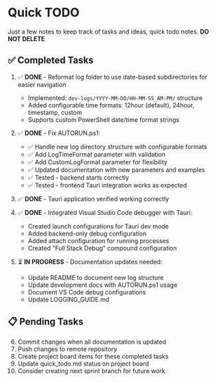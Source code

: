 # Quick TODO
Just a few notes to keep track of tasks and ideas, quick todo notes. 
**DO NOT DELETE**

## ✅ Completed Tasks

1. ✅ **DONE** - Reformat log folder to use date-based subdirectories for easier navigation
   - Implemented: `dev-logs/YYYY-MM-DD/HH-MM-SS_AM-PM/` structure
   - Added configurable time formats: 12hour (default), 24hour, timestamp, custom
   - Supports custom PowerShell date/time format strings

2. ✅ **DONE** - Fix AUTORUN.ps1:
   - ✅ Handle new log directory structure with configurable formats
   - ✅ Add LogTimeFormat parameter with validation
   - ✅ Add CustomLogFormat parameter for flexibility
   - ✅ Updated documentation with new parameters and examples
   - ✅ Tested - backend starts correctly
   - ✅ Tested - frontend Tauri integration works as expected

3. ✅ **DONE** - Tauri application verified working correctly

4. ✅ **DONE** - Integrated Visual Studio Code debugger with Tauri:
   - Created launch configurations for Tauri dev mode
   - Added backend-only debug configuration
   - Added attach configuration for running processes
   - Created "Full Stack Debug" compound configuration

5. ⏳ **IN PROGRESS** - Documentation updates needed:
   - Update README to document new log structure
   - Update development docs with AUTORUN.ps1 usage
   - Document VS Code debug configurations
   - Update LOGGING_GUIDE.md

## 📋 Pending Tasks

6. Commit changes when all documentation is updated
7. Push changes to remote repository
8. Create project board items for these completed tasks
9. Update quick_todo.md status on project board
10. Consider creating next sprint branch for future work